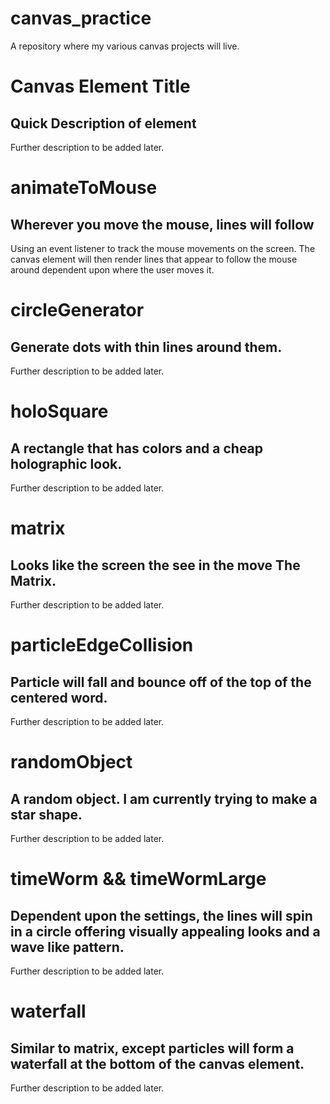 # canvas_practice
A repository where my various canvas projects will live.
#
#
# Canvas Element Title
## Quick Description of element
Further description to be added later.
#
#
# animateToMouse
## Wherever you move the mouse, lines will follow
Using an event listener to track the mouse movements on the screen. The canvas element will then render lines that appear to follow the mouse around dependent upon where the user moves it. 
#
#
# circleGenerator
## Generate dots with thin lines around them.
Further description to be added later.
#
#
# holoSquare
## A rectangle that has colors and a cheap holographic look.
Further description to be added later.
#
#

# matrix
## Looks like the screen the see in the move The Matrix.
Further description to be added later.
#
#

# particleEdgeCollision
## Particle will fall and bounce off of the top of the centered word.
Further description to be added later.
#
#
# randomObject
## A random object. I am currently trying to make a star shape.
Further description to be added later.
#
#
# timeWorm && timeWormLarge
## Dependent upon the settings, the lines will spin in a circle offering visually appealing looks and a wave like pattern.
Further description to be added later.
#
#
# waterfall
## Similar to matrix, except particles will form a waterfall at the bottom of the canvas element.
Further description to be added later.
#
#